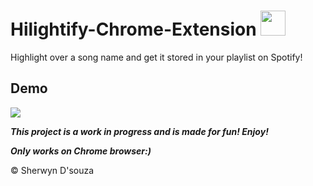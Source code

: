 # Hilightify-Chrome-Extension <img src="https://img.icons8.com/plasticine/2x/spotify.png" height="40px" width="40px"/>

Highlight over a song name and get it stored in your playlist on Spotify!

## Demo

![](assets/demo.gif)

***This project is a work in progress and is made for fun! Enjoy!***

***Only works on Chrome browser:)***

&copy; Sherwyn D'souza
